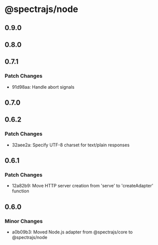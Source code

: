 # @spectrajs/node

## 0.9.0

## 0.8.0

## 0.7.1

### Patch Changes

- 91d98aa: Handle abort signals

## 0.7.0

## 0.6.2

### Patch Changes

- 32aee2a: Specify UTF-8 charset for text/plain responses

## 0.6.1

### Patch Changes

- 12a82b9: Move HTTP server creation from 'serve' to 'createAdapter' function

## 0.6.0

### Minor Changes

- a0b09b3: Moved Node.js adapter from @spectrajs/core to @spectrajs/node
